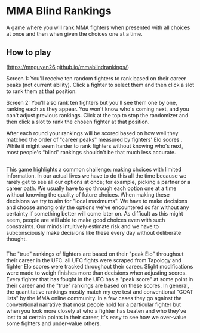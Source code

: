 # MMA Blind Rankings

A game where you will rank MMA fighters when presented with all choices at once and then when given the choices one at a time.

## How to play

(https://mnguyen26.github.io/mmablindrankings/)

Screen 1: You'll receive ten random fighters to rank based on their career peaks (not current ability). Click a fighter to select them and then click a slot to rank them at that position. 

Screen 2: You'll also rank ten fighters but you'll see them one by one, ranking each as they appear. You won't know who's coming next, and you can't adjust previous rankings. Click at the top to stop the randomizer and then click a slot to rank the chosen fighter at that position.

After each round your rankings will be scored based on how well they matched the order of "career peaks" measured by fighters' Elo scores . While it might seem harder to rank fighters without knowing who's next, most people's “blind” rankings shouldn't be that much less accurate.

## 

This game highlights a common challenge: making choices with limited information. In our actual lives we have to do this all the time because we rarely get to see all our options at once; for example, picking a partner or a career path. We usually have to go through each option one at a time without knowing the quality of future choices. When making these decisions we try to aim for "local maximums". We have to make decisions and choose among only the options we've encountered so far without any certainty if something better will come later on. As difficult as this might seem, people are still able to make good choices even with such constraints. Our minds intuitively estimate risk and we have to subconsciously make decisions like these every day without deliberate thought.

### 

The "true" rankings of fighters are based on their "peak Elo" throughout their career in the UFC. all UFC fights were scraped from Tapology and fighter Elo scores were tracked throughout their career. Slight modifications were made to weigh finishes more than decisions when adjusting scores. Every fighter that has fought in the UFC has a "peak score" at some point in their career and the "true" rankings are based on these scores. In general, the quantitative rankings mostly match my eye test and conventional "GOAT lists" by the MMA online community. In a few cases they go against the conventional narrative that most people hold for a particular fighter but when you look more closely at who a fighter has beaten and who they've lost to at certain points in their career, it's easy to see how we over-value some fighters and under-value others.

